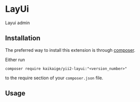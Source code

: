 LayUi
=====
Layui admin

Installation
------------

The preferred way to install this extension is through [composer](http://getcomposer.org/download/).

Either run

```
composer require kaikaige/yii2-layui:"<version_number>"
```

to the require section of your `composer.json` file.


Usage
-----
```php

```